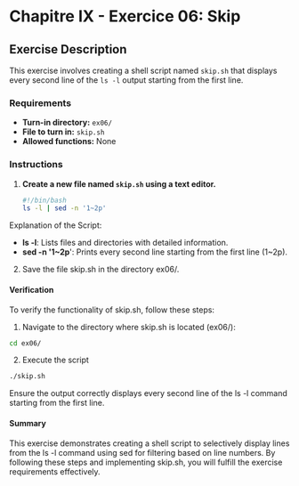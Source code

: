 # Chapitre IX - Exercice 06: Skip

## Exercise Description

This exercise involves creating a shell script named `skip.sh` that displays every second line of the `ls -l` output starting from the first line.

### Requirements

- **Turn-in directory:** `ex06/`
- **File to turn in:** `skip.sh`
- **Allowed functions:** None

### Instructions

1. **Create a new file named `skip.sh` using a text editor.**
   
   ```sh
   #!/bin/bash
   ls -l | sed -n '1~2p'
    ```
Explanation of the Script:
- **ls -l**: Lists files and directories with detailed information.
- **sed -n '1~2p**': Prints every second line starting from the first line (1~2p).
2. Save the file skip.sh in the directory ex06/.

#### Verification
To verify the functionality of skip.sh, follow these steps:

1. Navigate to the directory where skip.sh is located (ex06/):
```sh
cd ex06/
```
2. Execute the script
```sh
./skip.sh
```
Ensure the output correctly displays every second line of the ls -l command starting from the first line.

#### Summary
This exercise demonstrates creating a shell script to selectively display lines from the ls -l command using sed for filtering based on line numbers. By following these steps and implementing skip.sh, you will fulfill the exercise requirements effectively.